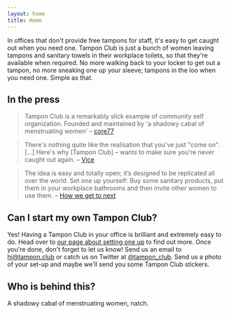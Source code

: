 ```yaml
---
layout: home
title: Home
---
```

In offices that don't provide free tampons for staff, it's easy to get caught out when you need one. Tampon Club is just a bunch of women leaving tampons and sanitary towels in their workplace toilets, so that they're available when required. No more walking back to your locker to get out a tampon, no more sneaking one up your sleeve; tampons in the loo when you need one. Simple as that.

## In the press

>Tampon Club is a remarkably slick example of community self organization.  Founded and maintained by  'a shadowy cabal of menstruating women' – [core77](http://www.core77.com/posts/28993/The-Civic-Shop-A-Pop-Up-Store-For-Social-Activism-and-Engagement)

> There's nothing quite like the realisation that you've just "come on". [...] Here's why [Tampon Club] – wants to make sure you're never caught out again. – [Vice](https://www.vice.com/en_uk/read/meet-the-woman-who-wants-you-to-fill-your-office-bogs-with-free-tampons-873)

> The idea is easy and totally open; it’s designed to be replicated all over the world. Set one up yourself: Buy some sanitary products, put them in your workplace bathrooms and then invite other women to use them. – [How we get to next](http://www.howwegettonext.com/Article/VIB86CsAACcA2lFf/tampon-club-no-apologies-for-menstruation-based-innovation#.VN-ctFOsVtI)


## Can I start my own Tampon Club?
Yes! Having a Tampon Club in your office is brilliant and extremely easy to do. Head over to [our page about setting one up](setting-up-a-tampon-club) to find out more. Once you're done, don't forget to let us know! Send us an email to [hi@tampon.club](mailto:hi@tampon.club) or catch us on Twitter at [@tampon_club](http://twitter.com/tampon_club). Send us a photo of your set-up and maybe we'll send you some Tampon Club stickers.


## Who is behind this?
A shadowy cabal of menstruating women, natch.
